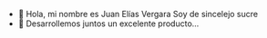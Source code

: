 - 👋 Hola, mi nombre es Juan Elías Vergara
Soy de sincelejo sucre
- 👀 Desarrollemos juntos un excelente producto...


<!---
JEVORT/JEVORT is a ✨ special ✨ repository...
--->
